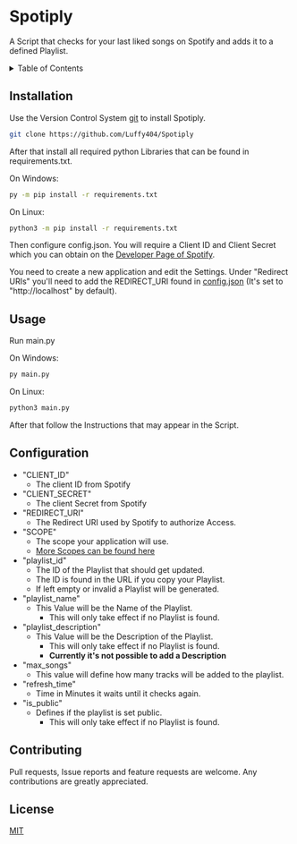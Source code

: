 # Spotiply

A Script that checks for your last liked songs on Spotify and adds it to a defined Playlist.

<details>
  <summary>Table of Contents</summary>
  <ol>
    <li><a href="#installation">Installation</a></li>
    <li><a href="#usage">Usage</a></li>
    <li><a href="#configuration">Configuration</a></li>
    <li><a href="#contributing">Contributing</a></li>
    <li><a href="#license">License</a></li>
  </ol>
</details>

## Installation

Use the Version Control System [git](https://git-scm.com) to install Spotiply.

```bash
git clone https://github.com/Luffy404/Spotiply
```

After that install all required python Libraries that can be found in requirements.txt.

On Windows:

```bat
py -m pip install -r requirements.txt
```

On Linux:

```bash
python3 -m pip install -r requirements.txt
```

Then configure config.json. You will require a Client ID and Client Secret which you can obtain on the [Developer Page of Spotify](https://developer.spotify.com/dashboard/).

You need to create a new application and edit the Settings. Under "Redirect URIs" you'll need to add the REDIRECT_URI found in [config.json](https://github.com/Luffy404/Spotiply/blob/main/config.json#L4) (It's set to "http://localhost" by default).

## Usage

Run main.py

On Windows:

```bat
py main.py
```

On Linux:

```bash
python3 main.py
```

After that follow the Instructions that may appear in the Script.

## Configuration

* "CLIENT_ID"
  * The client ID from Spotify
* "CLIENT_SECRET"
  * The client Secret from Spotify
* "REDIRECT_URI"
  * The Redirect URI used by Spotify to authorize Access.
* "SCOPE"
  * The scope your application will use.
  * [More Scopes can be found here](https://developer.spotify.com/documentation/general/guides/authorization/scopes/)
* "playlist_id"
  * The ID of the Playlist that should get updated.
  * The ID is found in the URL if you copy your Playlist.
  * If left empty or invalid a Playlist will be generated.
* "playlist_name"
  * This Value will be the Name of the Playlist.
    * This will only take effect if no Playlist is found.
* "playlist_description"
  * This Value will be the Description of the Playlist.
    * This will only take effect if no Playlist is found.
    * **Currently it's not possible to add a Description**
* "max_songs"
  * This value will define how many tracks will be added to the playlist.
* "refresh_time"
  * Time in Minutes it waits until it checks again.
* "is_public"
  * Defines if the playlist is set public.
    * This will only take effect if no Playlist is found.

## Contributing

Pull requests, Issue reports and feature requests are welcome. Any contributions are greatly appreciated.

## License

[MIT](https://choosealicense.com/licenses/mit/)